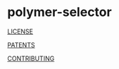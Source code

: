 polymer-selector
================

[LICENSE](https://raw.github.com/Polymer/polymer/master/LICENSE)

[PATENTS](https://raw.github.com/Polymer/polymer/master/PATENTS)

[CONTRIBUTING](https://github.com/Polymer/polymer/blob/master/CONTRIBUTING.md)
